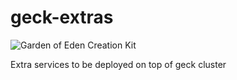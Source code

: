 # geck-extras

![Garden of Eden Creation Kit](geck.png)

Extra services to be deployed on top of geck cluster
